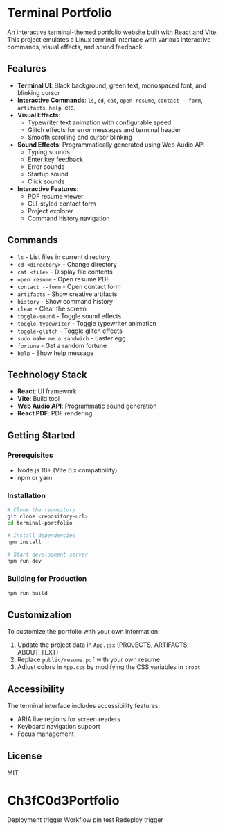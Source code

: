 # Terminal Portfolio

An interactive terminal-themed portfolio website built with React and Vite. This project emulates a Linux terminal interface with various interactive commands, visual effects, and sound feedback.

## Features

- **Terminal UI**: Black background, green text, monospaced font, and blinking cursor
- **Interactive Commands**: `ls`, `cd`, `cat`, `open resume`, `contact --form`, `artifacts`, `help`, etc.
- **Visual Effects**:
  - Typewriter text animation with configurable speed
  - Glitch effects for error messages and terminal header
  - Smooth scrolling and cursor blinking
- **Sound Effects**: Programmatically generated using Web Audio API
  - Typing sounds
  - Enter key feedback
  - Error sounds
  - Startup sound
  - Click sounds
- **Interactive Features**:
  - PDF resume viewer
  - CLI-styled contact form
  - Project explorer
  - Command history navigation

## Commands

- `ls` - List files in current directory
- `cd <directory>` - Change directory
- `cat <file>` - Display file contents
- `open resume` - Open resume PDF
- `contact --form` - Open contact form
- `artifacts` - Show creative artifacts
- `history` - Show command history
- `clear` - Clear the screen
- `toggle-sound` - Toggle sound effects
- `toggle-typewriter` - Toggle typewriter animation
- `toggle-glitch` - Toggle glitch effects
- `sudo make me a sandwich` - Easter egg
- `fortune` - Get a random fortune
- `help` - Show help message

## Technology Stack

- **React**: UI framework
- **Vite**: Build tool
- **Web Audio API**: Programmatic sound generation
- **React PDF**: PDF rendering

## Getting Started

### Prerequisites

- Node.js 18+ (Vite 6.x compatibility)
- npm or yarn

### Installation

```bash
# Clone the repository
git clone <repository-url>
cd terminal-portfolio

# Install dependencies
npm install

# Start development server
npm run dev
```

### Building for Production

```bash
npm run build
```

## Customization

To customize the portfolio with your own information:

1. Update the project data in `App.jsx` (PROJECTS, ARTIFACTS, ABOUT_TEXT)
2. Replace `public/resume.pdf` with your own resume
3. Adjust colors in `App.css` by modifying the CSS variables in `:root`

## Accessibility

The terminal interface includes accessibility features:

- ARIA live regions for screen readers
- Keyboard navigation support
- Focus management

## License

MIT
# Ch3fC0d3Portfolio
Deployment
trigger
Workflow
pin
test
Redeploy
trigger
